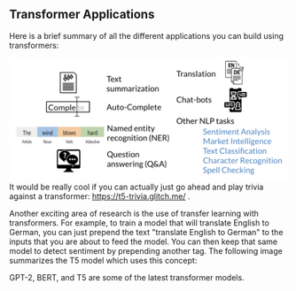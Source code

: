 ## Transformer Applications
Here is a brief summary of all the different applications you can build using transformers: 

<img src="https://github.com/vigneshv92/Natural-Language-Processing-Specialization/blob/master/Natural%20Language%20Processing%20with%20Attention%20Models/img/Transformer_Applications.png
"/>
It would be really cool if you can actually just go ahead and play trivia against a transformer: https://t5-trivia.glitch.me/ .

Another exciting area of research is the use of transfer learning with transformers. For example, to train a model that will translate English to German, you can just prepend the text "translate English to German" to the inputs that you are about to feed the model. You can then keep that same model to detect sentiment by prepending another tag. The following image summarizes the T5 model which uses this concept:


GPT-2, BERT, and T5 are some of the latest transformer models.
